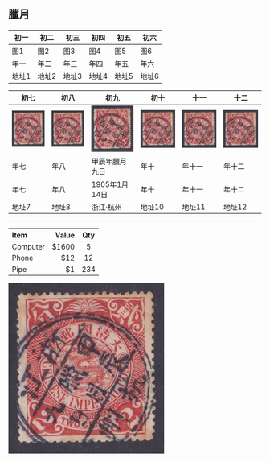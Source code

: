 ## 臘月

| 初一 | 初二 | 初三 | 初四 | 初五 | 初六 |
| ---- | ---- | ---- | ---- | ---- | ---- |
| 图1 | 图2 | 图3 | 图4 | 图5 | 图6 |
| 年一 | 年二 | 年三 | 年四 | 年五 | 年六 |
| 地址1 | 地址2 | 地址3 | 地址4 | 地址5 | 地址6 |

| 初七 | 初八 | 初九 | 初十 | 十一 | 十二 |
| ---- | ---- | ---- | ---- | ---- | ---- |
| ![甲辰臘月九日](12-09-1904.jpg) | ![甲辰臘月九日](12-09-1904.jpg) | ![甲辰臘月九日](12-09-1904.jpg) | ![甲辰臘月九日](12-09-1904.jpg) | ![甲辰臘月九日](12-09-1904.jpg) | ![甲辰臘月九日](12-09-1904.jpg) |
| 年七 | 年八 | 甲辰年臘月九日 | 年十 | 年十一 | 年十二 |
| 年七 | 年八 | 1905年1月14日 | 年十 | 年十一 | 年十二 |
| 地址7 | 地址8 | 浙江·杭州 | 地址10 | 地址11 | 地址12 |

***

| Item     | Value | Qty   |
| :------- | ----: | :---: |
| Computer | $1600 |  5    |
| Phone    | $12   |  12   |
| Pipe     | $1    |  234  |

![甲辰臘月九日](12-09-1904.jpg)
